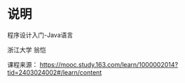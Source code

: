 # 说明

程序设计入门-Java语言

浙江大学 翁恺

课程来源：
https://mooc.study.163.com/learn/1000002014?tid=2403024002#/learn/content

